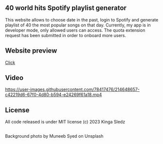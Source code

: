 ## 40 world hits Spotify playlist generator

This website allows to choose date in the past, login to Spotify and generate playlist of 40 the most popular songs on that day. Currently, my app is in developer mode, only allowed users can access. The quota extension request has been submitted in order to onboard more users.

## Website preview

[Click](http://ec2-3-64-193-86.eu-central-1.compute.amazonaws.com)

## Video 



https://user-images.githubusercontent.com/78417476/214648657-c42219d6-67f0-4d80-b594-e24269f61a18.mp4




## License
All code released is under MIT license (c) 2023 Kinga Sledz
## 
Background photo by Muneeb Syed on Unsplash